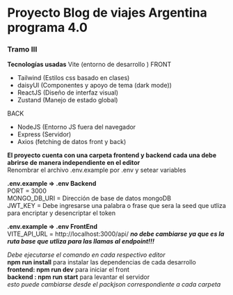 # Proyecto Blog de viajes  Argentina programa 4.0 
### Tramo III

**Tecnologías usadas** 
Vite (entorno de desarrollo )
FRONT
 - Tailwind (Estilos css basado en clases)
 - daisyUI (Componentes y apoyo de tema (dark mode))
 - ReactJS (Diseño de interfaz visual)
 - Zustand (Manejo de estado global)

 
BACK
 - NodeJS (Entorno JS fuera del navegador
 - Express (Servidor)
 - Axios (fetching de datos front y back)

**El proyecto cuenta con una carpeta frontend y backend cada una debe abrirse de manera independiente en el editor**  
Renombrar el archivo .env.example por .env y setear variables
  
**.env.example => .env Backend**  
PORT = 3000  
MONGO_DB_URI =  Dirección de base de datos mongoDB  
JWT_KEY =  Debe ingresarse una palabra o frase que sera la seed que utliza para encriptar y desencriptar el token  

**.env.example => .env FrontEnd**  
VITE_API_URL = http://localhost:3000/api/ ***no debe cambiarse ya que es la ruta base que utliza para las llamas al endpoint!!!***  

*Debe ejecutarse el comando en cada respectivo editor*  
**npm run install** para instalar las dependencias de cada desarrollo  
**frontend: npm run dev**   para iniciar el front  
**backend : npm run start** para levantar el servidor  
*esto puede cambiarse desde el packjson correspondiente a cada carpeta*  
